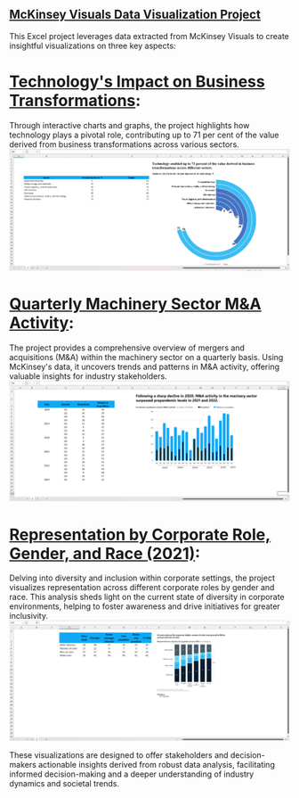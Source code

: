 
## **<u>McKinsey Visuals Data Visualization Project</u>**


This Excel project leverages data extracted from McKinsey Visuals to create insightful visualizations on three key aspects:

# **<u>Technology's Impact on Business Transformations</u>:**

Through interactive charts and graphs, the project highlights how technology plays a pivotal role, contributing up to 71 per cent of the value derived from business transformations across various sectors.
![Business Transformation](Business%20transformation.png)



# **<u>Quarterly Machinery Sector M&A Activity</u>:** 

The project provides a comprehensive overview of mergers and acquisitions (M&A) within the machinery sector on a quarterly basis. Using McKinsey's data, it uncovers trends and patterns in M&A activity, offering valuable insights for industry stakeholders.
![Quarterly Machinery Sector M&A Activity](Quarterly%20machinery%20sector%20M%26A%20activity.png)



# **<u>Representation by Corporate Role, Gender, and Race (2021)</u>**:

Delving into diversity and inclusion within corporate settings, the project visualizes representation across different corporate roles by gender and race. This analysis sheds light on the current state of diversity in corporate environments, helping to foster awareness and drive initiatives for greater inclusivity.
![Representation by Corporate Role, Gender, and Race](Representation.png)


These visualizations are designed to offer stakeholders and decision-makers actionable insights derived from robust data analysis, facilitating informed decision-making and a deeper understanding of industry dynamics and societal trends.
